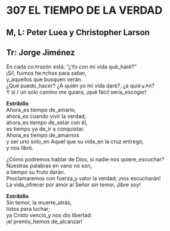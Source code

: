# 307 EL TIEMPO DE LA VERDAD

## M, L: Peter Luea y Christopher Larson
## Tr: Jorge Jiménez

En cada co↗razón está: “¿Yo con mi vida qué_haré?”  
¡Sí!, fuimos he↗chos para saber,  
y_aquellos que busquen verán.  
¿Qué puedo_hacer? ¿A quién yo mi vida daré?, ¿a quié↘↗n?  
Y si / un solo camino me guiara, ¡qué fácil sería_escoger!  

**Estribillo**  
Ahora_es tiempo de_amarlo,  
ahora_es cuando vivir la verdad;  
ahora_es tiempo de_estar con él,  
es tiempo ya de_ir a conquistar.  
Ahora_es tiempo de_amarnos  
y ser uno solo_en Aquel que su vida_en la cruz entregó,  
y nos libró.  

¿Cómo podremos hablar de Dios, si nadie nos quiere_escuchar?  
Nuestras palabras en vano no son,  
a tiempo su fruto darán.  
Proclamaremos con fuerza_y valor la verdad; ¡nos escucharán!  
La vida_ofrecer por amor al Señor sin temor, ¡libre soy!  

**Estribillo**  
Sin temor, la muerte_atrás,  
listos para luchar;  
ya Cristo venció_y nos dio libertad:  
¡el premio_hemos de_alcanzar!  

